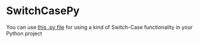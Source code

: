 # SwitchCasePy
You can use [this .py file](https://github.com/insotheo/SwitchCasePy/releases/download/MainTags/SWITCH_CASE_MODULE.py) for using a kind of Switch-Case functionality in your Python project

